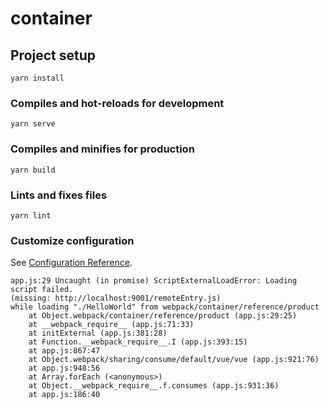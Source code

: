 # container

## Project setup
```
yarn install
```

### Compiles and hot-reloads for development
```
yarn serve
```

### Compiles and minifies for production
```
yarn build
```

### Lints and fixes files
```
yarn lint
```

### Customize configuration
See [Configuration Reference](https://cli.vuejs.org/config/).

```
app.js:29 Uncaught (in promise) ScriptExternalLoadError: Loading script failed.
(missing: http://localhost:9001/remoteEntry.js)
while loading "./HelloWorld" from webpack/container/reference/product
    at Object.webpack/container/reference/product (app.js:29:25)
    at __webpack_require__ (app.js:71:33)
    at initExternal (app.js:381:28)
    at Function.__webpack_require__.I (app.js:393:15)
    at app.js:867:47
    at Object.webpack/sharing/consume/default/vue/vue (app.js:921:76)
    at app.js:948:56
    at Array.forEach (<anonymous>)
    at Object.__webpack_require__.f.consumes (app.js:931:36)
    at app.js:186:40
```